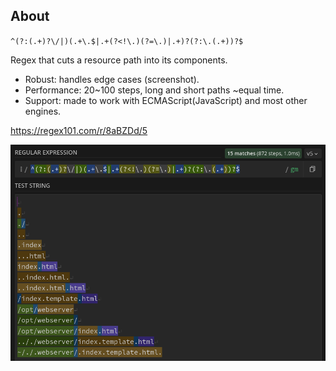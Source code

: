 ## About

`^(?:(.+)?\/|)(.+\.$|.+(?<!\.)(?=\.)|.+)?(?:\.(.+))?$`

Regex that cuts a resource path into its components.
- Robust: handles edge cases (screenshot).
- Performance: 20~100 steps, long and short paths ~equal time.
- Support: made to work with ECMAScript(JavaScript) and most other engines.

https://regex101.com/r/8aBZDd/5
<div>
    <img src="screenshots/001.png" alt="screenshot" width="auto" height="auto">
</div>
